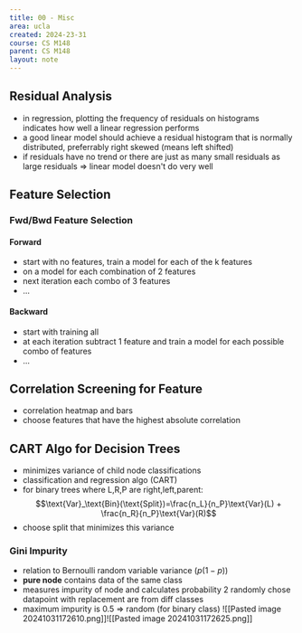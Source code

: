 ```yaml
---
title: 00 - Misc
area: ucla
created: 2024-23-31
course: CS M148
parent: CS M148
layout: note
---
```

## Residual Analysis
- in regression, plotting the frequency of residuals on histograms indicates how well a linear regression performs
- a good linear model should achieve a residual histogram that is normally distributed, preferrably right skewed (means left shifted)
- if residuals have no trend or there are just as many small residuals as large residuals => linear model doesn't do very well


## Feature Selection

### Fwd/Bwd Feature Selection
#### Forward
- start with no features, train a model for each of the k features
- on a model for each combination of 2 features
- next iteration each combo of 3 features
- ...
#### Backward
- start with training all
- at each iteration subtract 1 feature and train a model for each possible combo of features
- ...

## Correlation Screening for Feature
- correlation heatmap and bars
- choose features that have the highest absolute correlation

## CART Algo for Decision Trees
- minimizes variance of child node classifications
- classification and regression algo (CART)
- for binary trees where L,R,P are right,left,parent: $$\text{Var}_\text{Bin}(\text{Split})=\frac{n_L}{n_P}\text{Var}(L) + \frac{n_R}{n_P}\text{Var}(R)$$
- choose split that minimizes this variance
### Gini Impurity
- relation to Bernoulli random variable variance ($p(1-p)$)
- **pure node** contains data of the same class
- measures impurity of node and calculates probability 2 randomly chose datapoint with replacement are from diff classes
- maximum impurity is 0.5 => random (for binary class)
![[Pasted image 20241031172610.png]]![[Pasted image 20241031172625.png]]
